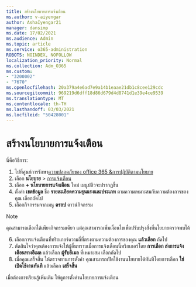 ```yaml
---
title: สร้างนโยบายการแจ้งเตือน
ms.author: v-aiyengar
author: AshaIyengar21
manager: dansimp
ms.date: 17/02/2021
ms.audience: Admin
ms.topic: article
ms.service: o365-administration
ROBOTS: NOINDEX, NOFOLLOW
localization_priority: Normal
ms.collection: Adm_O365
ms.custom:
- "3200002"
- "7670"
ms.openlocfilehash: 20a379a4e6ad7e9a14b1eaae21db1c8cee129cdc
ms.sourcegitcommit: 969219d6dff18d86d679d4d8741d1e39e4ce9539
ms.translationtype: MT
ms.contentlocale: th-TH
ms.lasthandoff: 03/03/2021
ms.locfileid: "50428001"
---
```

# <a name="create-an-alert-policy"></a>สร้างนโยบายการแจ้งเตือน

นี่คือวิธีการ:

1. ไปที่ศูนย์การรักษา[ความปลอดภัยของ office 365 &การปฏิบัติตามนโยบาย](https://go.microsoft.com/fwlink/p/?linkid=2077143)
1. เลือก **นโยบาย**  >  [การแจ้งเตือน](https://go.microsoft.com/fwlink/?linkid=2103208)
1. เลือก **+ นโยบายการแจ้งเตือน** ใหม่ เมนูปลิวจะปรากฏขึ้น
1. ตั้งค่า **เขตข้อมูล** ชื่อ **รายละเอียด****ความรุนแรง****และประเภท** ตามความเหมาะสมกับความต้องการของคุณ เลือกถัดไป
1. เลือกกิจกรรมจากเมนู **ดรอป** ดาวน์กิจกรรม
> [!NOTE]
>  คุณสามารถเลือกได้เพียงกิจกรรมเดียว แต่คุณสามารถเพิ่มเงื่อนไขเพื่อปรับปรุงสิ่งที่นโยบายตรวจพบได้
6. เลือกการแจ้งเตือนที่ทริกเกอร์ความถี่ที่ตรงตามความต้องการของคุณ **แล้วเลือก** ถัดไป
7. ตัดสินใจว่าคุณต้องการแจ้งให้ผู้อื่นทราบเมื่อการแจ้งเตือนนี้ทริกเกอร์โดย **การเลือก ส่งการแจ้งเตือนทางอีเมล** แล้วเลือก **ผู้รับอีเมล** ที่เหมาะสม เลือกถัดไป
8. เมื่อคุณเสร็จสิ้น ให้ตรวจทานการตั้งค่า คุณสามารถเปิดใช้งานนโยบายได้ทันทีโดยการเลือก **ใช่ เปิดใช้งานทันที** แล้วเลือก **เสร็จสิ้น**

เมื่อต้องการเรียนรู้เพิ่มเติม ให้ดูการตั้งค่านโยบายการแจ้งเตือน

